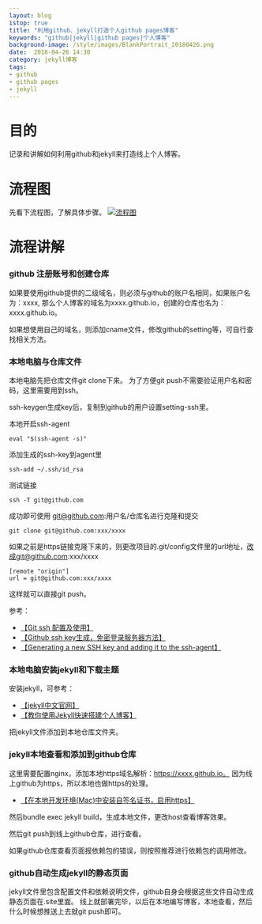 ```yaml
---
layout: blog
istop: true
title: "利用github、jekyll打造个人github pages博客"
keywords: "github|jekyll|github pages|个人博客"
background-image: /style/images/BlankPortrait_20180426.png
date:  2018-04-26 14:30
category: jekyll博客
tags:
- github
- github pages
- jekyll
---
```

 
# 目的
 
记录和讲解如何利用github和jekyll来打造线上个人博客。

# 流程图

先看下流程图，了解具体步骤。
[![流程图]({{site.url}}/style/images/BlankPortrait_20180426.png)]({{site.url}}/style/images/BlankPortrait_20180426.png)

# 流程讲解

### github 注册账号和创建仓库

如果要使用github提供的二级域名，则必须与github的账户名相同，如果账户名为：xxxx,
那么个人博客的域名为xxxx.github.io，创建的仓库也名为：xxxx.github.io。

如果想使用自己的域名，则添加cname文件，修改github的setting等，可自行查找相关方法。

### 本地电脑与仓库文件

本地电脑先把仓库文件git clone下来。
为了方便git push不需要验证用户名和密码，这里需要用到ssh。

ssh-keygen生成key后，复制到github的用户设置setting-ssh里。

本地开启ssh-agent

	eval "$(ssh-agent -s)"

添加生成的ssh-key到agent里

	ssh-add ~/.ssh/id_rsa

测试链接

	ssh -T git@github.com

成功即可使用 git@github.com:用户名/仓库名进行克隆和提交

	git clone git@github.com:xxx/xxxx

如果之前是https链接克隆下来的，则更改项目的.git/config文件里的url地址，改成git@github.com:xxx/xxxx

	[remote "origin"]
    url = git@github.com:xxx/xxxx

这样就可以直接git push。

参考：
- [【Git ssh 配置及使用】](https://www.jianshu.com/p/ee2578821d49)
- [【Github ssh key生成，免密登录服务器方法】](https://deepzz.com/post/github-generate-ssh-key.html)
- [【Generating a new SSH key and adding it to the ssh-agent】](https://help.github.com/articles/generating-a-new-ssh-key-and-adding-it-to-the-ssh-agent/)

### 本地电脑安装jekyll和下载主题

安装jekyll，可参考：
- [【jekyll中文官网】](http://jekyllcn.com/)
- [【教你使用Jekyll快速搭建个人博客】](https://www.jianshu.com/p/b27b98a2a774)

把jekyll文件添加到本地仓库文件夹。


### jekyll本地查看和添加到github仓库

这里需要配置nginx，添加本地https域名解析：https://xxxx.github.io。
因为线上github为https，所以本地也做https的处理。
- [【在本地开发环境(Mac)中安装自签名证书，启用https】](https://segmentfault.com/a/1190000012394467)


然后bundle exec jekyll build，生成本地文件，更改host查看博客效果。

然后git push到线上github仓库，进行查看。

如果github仓库查看页面报依赖包的错误，则按照推荐进行依赖包的调用修改。

### github自动生成jekyll的静态页面

jekyll文件里包含配置文件和依赖说明文件，github自身会根据这些文件自动生成静态页面在.site里面。
线上就部署完毕，以后在本地编写博客，本地查看，然后什么时候想推送上去就git push即可。

